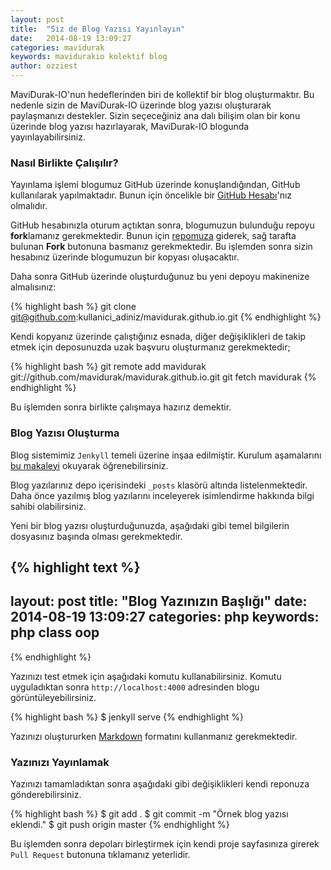```yaml
---
layout: post
title:  "Siz de Blog Yazısı Yayınlayın"
date:   2014-08-19 13:09:27
categories: mavidurak
keywords: mavidurakio kolektif blog
author: ozziest
---
```


MaviDurak-IO'nun hedeflerinden biri de kollektif bir blog oluşturmaktır. Bu nedenle sizin de MaviDurak-IO üzerinde blog yazısı oluşturarak paylaşmanızı destekler. Sizin seçeceğiniz ana dalı bilişim olan bir konu üzerinde blog yazısı hazırlayarak, MaviDurak-IO blogunda yayınlayabilirsiniz.<!--more-->

### Nasıl Birlikte Çalışılır?

Yayınlama işlemi blogumuz GitHub üzerinde konuşlandığından, GitHub kullanılarak yapılmaktadır. Bunun için öncelikle bir [GitHub Hesabı](http://github.com)'nız olmalıdır.

GitHub hesabınızla oturum açtıktan sonra, blogumuzun bulunduğu repoyu **fork**lamanız gerekmektedir. Bunun için [repomuza](https://github.com/mavidurak/mavidurak.github.io) giderek, sağ tarafta bulunan **Fork** butonuna basmanız gerekmektedir. Bu işlemden sonra sizin hesabınız üzerinde blogumuzun bir kopyası oluşacaktır.

Daha sonra GitHub üzerinde oluşturduğunuz bu yeni depoyu makinenize almalısınız:

{% highlight bash %}
git clone git@github.com:kullanici_adiniz/mavidurak.github.io.git
{% endhighlight %}

Kendi kopyanız üzerinde çalıştığınız esnada, diğer değişiklikleri de takip etmek için deposunuzda uzak başvuru oluşturmanız gerekmektedir;

{% highlight bash %}
git remote add mavidurak git://github.com/mavidurak/mavidurak.github.io.git
git fetch mavidurak
{% endhighlight %}

Bu işlemden sonra birlikte çalışmaya hazırız demektir.

### Blog Yazısı Oluşturma

Blog sistemimiz `Jenkyll` temeli üzerine inşaa edilmiştir. Kurulum aşamalarını [bu makaleyi](http://aristona.github.io/jekyll-ve-github-pages-kullanarak-kendi-blogumuzu-olusturmak/) okuyarak öğrenebilirsiniz.

Blog yazılarınız depo içerisindeki `_posts` klasörü altında listelenmektedir. Daha önce yazılmış blog yazılarını inceleyerek isimlendirme hakkında bilgi sahibi olabilirsiniz.

Yeni bir blog yazısı oluşturduğunuzda, aşağıdaki gibi temel bilgilerin dosyasınız başında olması gerekmektedir.

{% highlight text %}
---
layout: post
title:  "Blog Yazınızın Başlığı"
date:   2014-08-19 13:09:27
categories: php
keywords: php class oop
---
{% endhighlight %}

Yazınızı test etmek için aşağıdaki komutu kullanabilirsiniz. Komutu uyguladıktan sonra `http://localhost:4000` adresinden blogu görüntüleyebilirsiniz.

{% highlight bash %}
$ jenkyll serve
{% endhighlight %}

Yazınızı oluştururken [Markdown](https://help.github.com/articles/markdown-basics) formatını kullanmanız gerekmektedir.

### Yazınızı Yayınlamak

Yazınızı tamamladıktan sonra aşağıdaki gibi değişiklikleri kendi reponuza gönderebilirsiniz.

{% highlight bash %}
$ git add .
$ git commit -m "Örnek blog yazısı eklendi."
$ git push origin master
{% endhighlight %}

Bu işlemden sonra depoları birleştirmek için kendi proje sayfasınıza girerek `Pull Request` butonuna tıklamanız yeterlidir.
